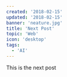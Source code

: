 ```yaml
---
created: '2018-02-15'
updated: '2018-02-15'
banner: 'neature.jpg'
title: 'Next Post'
topic: 'Web'
icon: 'desktop'
tags:
  - 'AI'
---
```


This is the next post